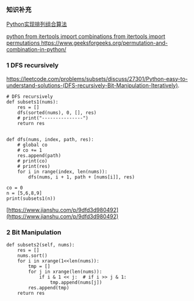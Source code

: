 ### 知识补充

[ Python实现排列组合算法 ](https://www.cnblogs.com/DaLiNDluDlu/p/5471881.html)

[ python from itertools import combinations  from itertools import permutations https://www.geeksforgeeks.org/permutation-and-combination-in-python/ ](https://www.geeksforgeeks.org/permutation-and-combination-in-python/)

### 1 DFS recursively
https://leetcode.com/problems/subsets/discuss/27301/Python-easy-to-understand-solutions-(DFS-recursively-Bit-Manipulation-Iteratively).
```python3
# DFS recursively
def subsets1(nums):
    res = []
    dfs(sorted(nums), 0, [], res)
    # print("---------------")
    return res


def dfs(nums, index, path, res):
    # global co
    # co += 1
    res.append(path)
    # print(co)
    # print(res)
    for i in range(index, len(nums)):
        dfs(nums, i + 1, path + [nums[i]], res)
        
co = 0
n = [5,6,8,9]
print(subsets1(n))
```
[https://www.jianshu.com/p/9dfd3d980492](https://www.jianshu.com/p/9dfd3d980492)

### 2 Bit Manipulation

```python3   
def subsets2(self, nums):
    res = []
    nums.sort()
    for i in xrange(1<<len(nums)):
        tmp = []
        for j in xrange(len(nums)):
            if i & 1 << j:  # if i >> j & 1:
                tmp.append(nums[j])
        res.append(tmp)
    return res
```

